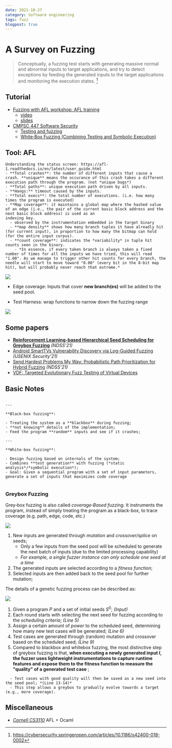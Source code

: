 ```yaml
---
date: 2021-10-27
category: Software engineering
tags: fuzz
blogpost: true
---
```


# A Survey on Fuzzing

> Conceptually, a fuzzing test starts with generating massive normal and abnormal inputs to target applications, and try to detect exceptions by feeding the generated inputs to the target applications and monitoring the execution states. [^1]

[^1]: https://cybersecurity.springeropen.com/articles/10.1186/s42400-018-0002

## Tutorial

- [Fuzzing with AFL workshop: AFL training](https://github.com/mykter/afl-training)
  - [video](https://www.youtube.com/watch?v=6YLz9IGAGLw)
  - [slides](https://docs.google.com/presentation/d/e/2PACX-1vQWx9bCm_WzSec1Okd8PM2vOf2TQRoM4snxsHSHSLWMfgSWzcJHxWkkdhRPw-a7Flq_5X2QpGI8vwUH/pub?start=false&loop=false&delayms=60000)
- [CMPSC 447 Software Security](http://www.cse.psu.edu/~gxt29/teaching/cs447s19/index.html)
   - [Testing and fuzzing](http://www.cse.psu.edu/~gxt29/teaching/cs447s19/slides/06testingFuzzing.pdf)
   - [White‐Box Fuzzing (Combining Testing and Symbolic Execution)](http://www.cse.psu.edu/~gxt29/teaching/cs447s19/slides/07staticAnalysis.pdf)


## Tool: AFL

```{seealso}
Understanding the status screen: https://afl-1.readthedocs.io/en/latest/user_guide.html
- **Total crashes**: the number of different inputs that cause a crash. **unique** means the occurance of this crash takes a different execution path through the program. (not *unique bugs*)
- **Total paths**: unique execution path driven by all inputs.
- **Hangs:** timeout caused by the inputs.
- **Total execs**: the total number of executions. (i.e. how many times the program is executed)
- **Map coverage**: it maintains a global map where the hashed value of an edge (i.e., the pair of the current basic block address and the next basic block address) is used as an
indexing key.
  - observed by the instrumentation embedded in the target binary
  - **map density** shows how many branch tuples it have alreadly hit (for current input), in proportion to how many the bitmap can hold (for the entire input corpus).
  - **count coverage**: indicates the *variability* in tuple hit counts seen in the binary.
    - *In essence, if every taken branch is always taken a fixed number of times for all the inputs we have tried, this will read "1.00". As we manage to trigger other hit counts for every branch, the needle will start to move toward "8.00" (every bit in the 8-bit map hit), but will probably never reach that extreme.*
```

![](/images/fuzz/afl-screenshot.png)

- Edge coverage: Inputs that cover **new branch(es)** will be added to the seed pool.

- Test Harness: wrap functions to narrow down the fuzzing range

![](/images/fuzz/harness.png)

## Some papers

- **[Reinforcement Learning-based Hierarchical Seed Scheduling for Greybox Fuzzing](https://scholar.archive.org/work/sxi4fekp2rdizcv3ad7itgg4vy/access/wayback/https://www.ndss-symposium.org/wp-content/uploads/ndss2021_6A-4_24486_paper.pdf)** *(NDSS'21)*
- [Android SmartTVs Vulnerability Discovery via Log-Guided Fuzzing](https://www.usenix.org/system/files/sec21fall-aafer.pdf) *(USENIX Security'21)*
- [Send Hardest Problems My Way: Probabilistic Path Prioritization for Hybrid Fuzzing](https://www.cs.ucr.edu/~heng/pubs/digfuzz_ndss19.pdf) *(NDSS'21)*
- [VDF: Targeted Evolutionary Fuzz Testing of Virtual Devices](https://www.cs.ucr.edu/~heng/pubs/VDF_raid17.pdf)

## Basic Notes
  


`````{panels}

---

**Black‐box fuzzing**:

- Treating the system as a **blackbox** during fuzzing;
- **not knowing** details of the implementation;
- Feed the program **random** inputs and see if it crashes;

---

**White‐box fuzzing**:

- Design fuzzing based on internals of the system;
- Combines **test generation** with fuzzing (*static analysis*/*symbolic execution*);
- Goal: Given a sequential program with a set of input parameters, generate a set of inputs that maximizes code coverage


`````

### Greybox Fuzzing

Grey‐box fuzzing is also called *coverage‐Based fuzzing*. It instruments the program, instead of simply treating the program as a black-box, to trace coverage (e.g. path, edge, code, etc.)

![](/images/fuzz/greybox-fuzz-workflow.png)

1. New inputs are generated through *mutation* and *crossover/splice* on seeds;
    - Only a few inputs from the seed pool will be scheduled to generate the next batch of inputs (due to the limited processing capability)
    - *For example, a single fuzzer instance can only schedule one seed at a time*
2. The generated inputs are selected according to a *fitness function*;
3. Selected inputs are then added back to the seed pool for further mutation;

The details of a genetic fuzzing process can be described as:

![](/images/fuzz/greybox-algo.png)

1. Given a program $P$ and a set of initial seeds $S^0$; *(Input)*
2. Each round starts with selecting the next seed for fuzzing according to the *scheduling criteria*; *(Line 5)*
3. Assign a certain amount of *power* to the scheduled seed, determining how many new test cases will be generated; *(Line 6)*
4. Test cases are generated through (random) mutation and crossover based on the scheduled seed; *(Line 9)*
5. Compared to blackbox and whitebox fuzzing, the most distinctive step of greybox
fuzzing is that, **when executing a newly generated input $I$, the fuzzer uses lightweight instrumentations to capture runtime features and expose them to the fitness function to measure the "quality" of a generated test case** ;

```{note}
  - Test cases with good quality will then be saved as a new seed into the seed pool; *(Line 13-14)*
  - This step allows a greybox to gradually evolve towards a target (e.g., more coverage).
```





## Miscellaneous

- *[Cornell CS3110](https://www.cs.cornell.edu/courses/cs3110/2018sp/htmlman/afl-fuzz.html)* AFL + Ocaml